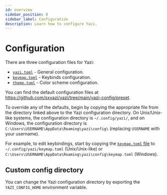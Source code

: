 ```yaml
---
id: overview
sidebar_position: 0
sidebar_label: Configuration
description: Learn how to configure Yazi.
---
```


# Configuration

There are three configuration files for Yazi:

- [`yazi.toml`](./yazi.md) - General configuration.
- [`keymap.toml`](./keymap.md) - Keybinds configuration.
- [`theme.toml`](./theme.md) - Color scheme configuration.

You can find the default configuration files at https://github.com/sxyazi/yazi/tree/main/yazi-config/preset.

To override any of the defaults, begin by copying the appropriate file from the directory linked above to the Yazi configuration directory. On Unix/Unix-like systems, the configuration directory is `~/.config/yazi/`, and on Windows, the configuration directory is `C:\Users\USERNAME\AppData\Roaming\yazi\config\` (replacing `USERNAME` with your username).

For example, to edit keybindings, start by copying the [`keymap.toml` file](https://github.com/sxyazi/yazi/blob/main/yazi-config/preset/keymap.toml) to `~/.config/yazi/keymap.toml` (Unix/Unix-like) or `C:\Users\USERNAME\AppData\Roaming\yazi\config\keymap.toml` (Windows).

## Custom config directory

You can change the Yazi configuration directory by exporting the `YAZI_CONFIG_HOME` environment variable.
